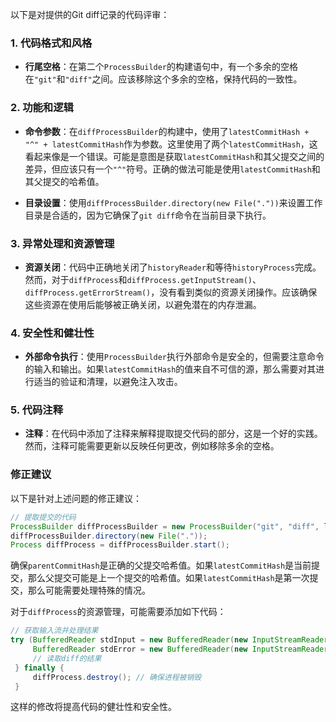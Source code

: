以下是对提供的Git diff记录的代码评审：

### 1. 代码格式和风格

- **行尾空格**：在第二个`ProcessBuilder`的构建语句中，有一个多余的空格在`"git"`和`"diff"`之间。应该移除这个多余的空格，保持代码的一致性。

### 2. 功能和逻辑

- **命令参数**：在`diffProcessBuilder`的构建中，使用了`latestCommitHash + "^" + latestCommitHash`作为参数。这里使用了两个`latestCommitHash`，这看起来像是一个错误。可能是意图是获取`latestCommitHash`和其父提交之间的差异，但应该只有一个`"^"`符号。正确的做法可能是使用`latestCommitHash`和其父提交的哈希值。

- **目录设置**：使用`diffProcessBuilder.directory(new File("."))`来设置工作目录是合适的，因为它确保了`git diff`命令在当前目录下执行。

### 3. 异常处理和资源管理

- **资源关闭**：代码中正确地关闭了`historyReader`和等待`historyProcess`完成。然而，对于`diffProcess`和`diffProcess.getInputStream()`、`diffProcess.getErrorStream()`，没有看到类似的资源关闭操作。应该确保这些资源在使用后能够被正确关闭，以避免潜在的内存泄漏。

### 4. 安全性和健壮性

- **外部命令执行**：使用`ProcessBuilder`执行外部命令是安全的，但需要注意命令的输入和输出。如果`latestCommitHash`的值来自不可信的源，那么需要对其进行适当的验证和清理，以避免注入攻击。

### 5. 代码注释

- **注释**：在代码中添加了注释来解释提取提交代码的部分，这是一个好的实践。然而，注释可能需要更新以反映任何更改，例如移除多余的空格。

### 修正建议

以下是针对上述问题的修正建议：

```java
// 提取提交的代码
ProcessBuilder diffProcessBuilder = new ProcessBuilder("git", "diff", latestCommitHash + "^", parentCommitHash); // 确保父提交哈希是正确的
diffProcessBuilder.directory(new File("."));
Process diffProcess = diffProcessBuilder.start();
```

确保`parentCommitHash`是正确的父提交哈希值。如果`latestCommitHash`是当前提交，那么父提交可能是上一个提交的哈希值。如果`latestCommitHash`是第一次提交，那么可能需要处理特殊的情况。

对于`diffProcess`的资源管理，可能需要添加如下代码：

```java
// 获取输入流并处理结果
try (BufferedReader stdInput = new BufferedReader(new InputStreamReader(diffProcess.getInputStream()));
     BufferedReader stdError = new BufferedReader(new InputStreamReader(diffProcess.getErrorStream()))) {
     // 读取diff的结果
 } finally {
     diffProcess.destroy(); // 确保进程被销毁
 }
```

这样的修改将提高代码的健壮性和安全性。